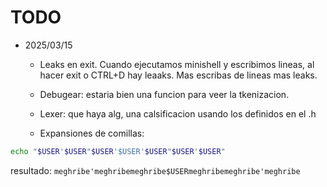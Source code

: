 # TODO
- 2025/03/15
	- Leaks en exit. Cuando ejecutamos minishell y escribimos lineas, al hacer exit o CTRL+D hay leaaks. Mas escribas de lineas mas leaks.

	- Debugear: estaria bien una funcion para veer la tkenizacion.
	- Lexer: que haya alg, una calsificacion usando los definidos en el .h
	- Expansiones de comillas:
```bash
echo "$USER'$USER"$USER'$USER'$USER"$USER'$USER"
```
resultado: `meghribe'meghribemeghribe$USERmeghribemeghribe'meghribe`
